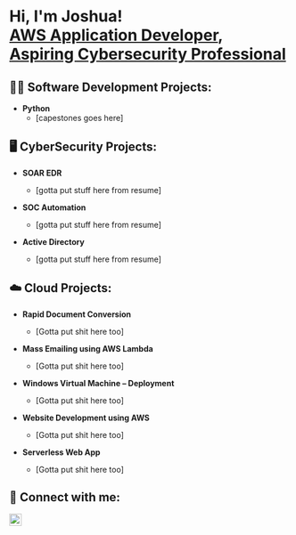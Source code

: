 <h1>Hi, I'm Joshua! <br/><a href="https://github.com/Joshugoi"> AWS Application Developer</a>, <a href="www.linkedin.com/in/joshua-banh"> Aspiring Cybersecurity Professional</a>

<h2>👨‍💻 Software Development Projects:</h2>

- <b>Python</b>
  - [capestones goes here]


<h2>🖥️ CyberSecurity Projects:</h2>

  - <b>SOAR EDR</b>
    - [gotta put stuff here from resume]

  - <b>SOC Automation</b>
    - [gotta put stuff here from resume]

  - <b>Active Directory</b>
    - [gotta put stuff here from resume]

<h2>☁️ Cloud Projects:</h2>

  - <b> Rapid Document Conversion </b>
    - [Gotta put shit here too]
      
  - <b> Mass Emailing using AWS Lambda </b>
    - [Gotta put shit here too]
  
  - <b> Windows Virtual Machine – Deployment  </b>
    - [Gotta put shit here too]
  
  - <b> Website Development using AWS </b>
    - [Gotta put shit here too]
      
  - <b> Serverless Web App </b>
    - [Gotta put shit here too]



<h2> 🤳 Connect with me:</h2>

[<img align="left" alt="JoshuaBanh | LinkedIn" width="22px" src="https://cdn.jsdelivr.net/npm/simple-icons@v3/icons/linkedin.svg" />][linkedin]

[linkedin]: https://www.linkedin.com/in/joshua-banh
